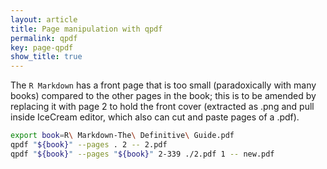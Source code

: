 ```yaml
---
layout: article
title: Page manipulation with qpdf
permalink: qpdf
key: page-qpdf
show_title: true
---
```


The `R Markdown` has a front page that is too small (paradoxically with many books) compared to the other pages in the book; this is to be amended 
by replacing it with page 2 to hold the front cover (extracted as .png and pull inside IceCream editor, which also can cut and paste pages of a 
.pdf).

```bash
export book=R\ Markdown-The\ Definitive\ Guide.pdf
qpdf "${book}" --pages . 2 -- 2.pdf
qpdf "${book}" --pages "${book}" 2-339 ./2.pdf 1 -- new.pdf
```
